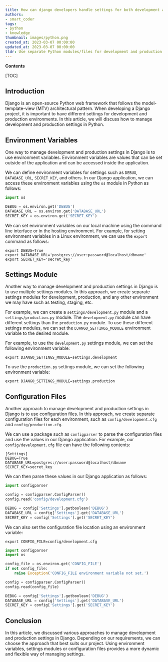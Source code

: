 ```yaml
---
title: How can django developers handle settings for both development and production environments?
authors:
- smart_coder
tags:
- python
- knowledge
thumbnail: images/python.png
created_at: 2023-03-07 00:00:00
updated_at: 2023-03-07 00:00:00
tldr: Use separate Python modules/files for development and production settings, and import the appropriate module based on the environment variable or command-line argument.
---
```


**Contents**

[TOC]

## Introduction
Django is an open-source Python web framework that follows the model-template-view (MTV) architectural pattern. When developing a Django project, it is important to have different settings for development and production environments. In this article, we will discuss how to manage development and production settings in Python.

## Environment Variables

One way to manage development and production settings in Django is to use environment variables. Environment variables are values that can be set outside of the application and can be accessed inside the application. 

We can define environment variables for settings such as `DEBUG`, `DATABASE_URL`, `SECRET_KEY`, and others. In our Django application, we can access these environment variables using the `os` module in Python as follows:

```python
import os

DEBUG = os.environ.get('DEBUG')
DATABASE_URL = os.environ.get('DATABASE_URL')
SECRET_KEY = os.environ.get('SECRET_KEY')
```

We can set environment variables on our local machine using the command line interface or in the hosting environment. For example, for setting environment variables in a Linux environment, we can use the `export` command as follows:

```shell
export DEBUG=True
export DATABASE_URL='postgres://user:password@localhost/dbname'
export SECRET_KEY='secret_key'
```

## Settings Module

Another way to manage development and production settings in Django is to use multiple settings modules. In this approach, we create separate settings modules for development, production, and any other environment we may have such as testing, staging, etc.

For example, we can create a `settings/development.py` module and a `settings/production.py` module. The `development.py` module can have different settings than the `production.py` module. To use these different settings modules, we can set the `DJANGO_SETTINGS_MODULE` environment variable to the desired module. 

For example, to use the `development.py` settings module, we can set the following environment variable:

```shell
export DJANGO_SETTINGS_MODULE=settings.development
```

To use the `production.py` settings module, we can set the following environment variable:

```shell
export DJANGO_SETTINGS_MODULE=settings.production
```

## Configuration Files

Another approach to manage development and production settings in Django is to use configuration files. In this approach, we create separate configuration files for each environment, such as `config/development.cfg` and `config/production.cfg`. 

We can use a package such as `configparser` to parse the configuration files and use the values in our Django application. For example, our `config/development.cfg` file can have the following contents:

```config
[Settings]
DEBUG=True
DATABASE_URL=postgres://user:password@localhost/dbname
SECRET_KEY=secret_key
```

We can then parse these values in our Django application as follows:

```python
import configparser

config = configparser.ConfigParser()
config.read('config/development.cfg')

DEBUG = config['Settings'].getboolean('DEBUG')
DATABASE_URL = config['Settings'].get('DATABASE_URL')
SECRET_KEY = config['Settings'].get('SECRET_KEY')
```

We can also set the configuration file location using an environment variable:

```shell
export CONFIG_FILE=config/development.cfg
```

```python
import configparser
import os

config_file = os.environ.get('CONFIG_FILE')
if not config_file:
    raise Exception('CONFIG_FILE environment variable not set.')

config = configparser.ConfigParser()
config.read(config_file)

DEBUG = config['Settings'].getboolean('DEBUG')
DATABASE_URL = config['Settings'].get('DATABASE_URL')
SECRET_KEY = config['Settings'].get('SECRET_KEY')
```

## Conclusion

In this article, we discussed various approaches to manage development and production settings in Django. Depending on our requirements, we can choose the approach that best suits our project. Using environment variables, settings modules or configuration files provides a more dynamic and flexible way of managing settings.

